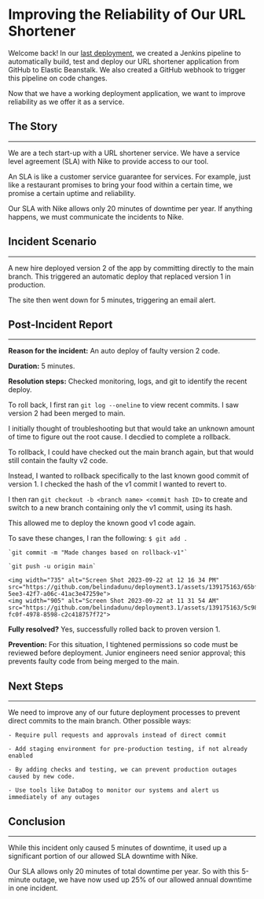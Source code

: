 # Improving the Reliability of Our URL Shortener 

Welcome back! In our [last deployment](https://github.com/belindadunu/jenkins-eb-deploy), we created a Jenkins pipeline to automatically build, test and deploy our URL shortener application from GitHub to Elastic Beanstalk. We also created a GitHub webhook to trigger this pipeline on code changes.

Now that we have a working deployment application, we want to improve reliability as we offer it as a service.

## The Story
-----------------------------------------
We are a tech start-up with a URL shortener service. We have a service level agreement (SLA) with Nike to provide access to our tool.

An SLA is like a customer service guarantee for services. For example, just like a restaurant promises to bring your food within a certain time, we promise a certain uptime and reliability.

Our SLA with Nike allows only 20 minutes of downtime per year. If anything happens, we must communicate the incidents to Nike.
 
## Incident Scenario
-----------------------------------------
A new hire deployed version 2 of the app by committing directly to the main branch. This triggered an automatic deploy that replaced version 1 in production.

The site then went down for 5 minutes, triggering an email alert. 

## Post-Incident Report
-----------------------------------------
**Reason for the incident:** An auto deploy of faulty version 2 code.

**Duration:** 5 minutes.

**Resolution steps:** Checked monitoring, logs, and git to identify the recent deploy. 

To roll back, I first ran `git log --oneline` to view recent commits. I saw version 2 had been merged to main.

I initially thought of troubleshooting but that would take an unknown amount of time to figure out the root cause. I decdied to complete a rollback.

To rollback, I could have checked out the main branch again, but that would still contain the faulty v2 code.

Instead, I wanted to rollback specifically to the last known good commit of version 1. I checked the hash of the v1 commit I wanted to revert to.

I then ran `git checkout -b <branch name> <commit hash ID>` to create and switch to a new branch containing only the v1 commit, using its hash.

This allowed me to deploy the known good v1 code again.

To save these changes, I ran the following:
    `$ git add .`
    
    `git commit -m "Made changes based on rollback-v1"`
    
    `git push -u origin main`

    <img width="735" alt="Screen Shot 2023-09-22 at 12 16 34 PM" src="https://github.com/belindadunu/deployment3.1/assets/139175163/65bf8b49-5ee3-42f7-a06c-41ac3e47259e">
    <img width="905" alt="Screen Shot 2023-09-22 at 11 31 54 AM" src="https://github.com/belindadunu/deployment3.1/assets/139175163/5c98e485-fc0f-4978-8598-c2c418757f72">


**Fully resolved?** Yes, successfully rolled back to proven version 1.

**Prevention:** For this situation, I tightened permissions so code must be reviewed before deployment. Junior engineers need senior approval; this prevents faulty code from being merged to the main.

## Next Steps
-----------------------------------------
We need to improve any of our future deployment processes to prevent direct commits to the main branch. Other possible ways:

    - Require pull requests and approvals instead of direct commit
    
    - Add staging environment for pre-production testing, if not already enabled
    
    - By adding checks and testing, we can prevent production outages caused by new code.
    
    - Use tools like DataDog to monitor our systems and alert us immediately of any outages

## Conclusion
-----------------------------------------
While this incident only caused 5 minutes of downtime, it used up a significant portion of our allowed SLA downtime with Nike.

Our SLA allows only 20 minutes of total downtime per year. So with this 5-minute outage, we have now used up 25% of our allowed annual downtime in one incident.
